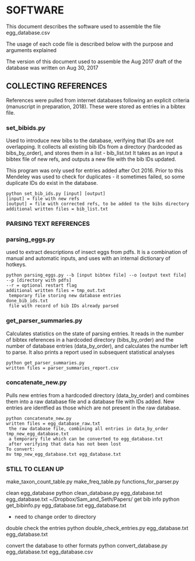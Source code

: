 # SOFTWARE

This document describes the software used to assemble the 
file egg_database.csv

The usage of each code file is described below with
the purpose and arguments explained

The version of this document used to assemble the Aug 2017
draft of the database was written on Aug 30, 2017

## COLLECTING REFERENCES

References were pulled from internet databases following an
explicit criteria (manuscript in preparation, 2018). These 
were stored as entries in a bibtex file.

### set_bibids.py ###

Used to introduce new bibs to the database, verifying that IDs 
are not overlapping.
It collects all existing bib IDs from a directory 
(hardcoded as bibs_by_order), and stores them
in a list - bib_list.txt
It takes as an input a bibtex file of new refs, and outputs
a new file with the bib IDs updated.

This program was only used for entries added after Oct 2016.
Prior to this Mendeley was used to check for duplicates - 
it sometimes failed, so some duplicate IDs do exist in the database.

```
python set_bib_ids.py [input] [output]
[input] = file with new refs
[output] = file with corrected refs, to be added to the bibs directory
additional written files = bib_list.txt   
```

### PARSING TEXT REFERENCES ###

### parsing_eggs.py ###
 used to extract descriptions 
of insect eggs from pdfs.
It is a combination of manual and automatic inputs, and 
uses with an internal dictionary of hotkeys.

```
python parsing_eggs.py --b [input bibtex file] --o [output text file] --p [directory with pdfs]
--r = optional restart flag
additional written files = tmp_out.txt
 temporary file storing new database entries
done_bib_ids.txt
 file with record of bib IDs already parsed
```

### get_parser_summaries.py ###
Calculates statistics on the state of parsing entries. It reads in the number
of bibtex references in a hardcoded directory (bibs_by_order)
and the number of database entries (data_by_order),
and calculates the number left to parse.
It also prints a report used in subsequent statistical analyses

```
python get_parser_summaries.py
written files = parser_summaries_report.csv
```


### concatenate_new.py ###
Pulls new entries from a hardcoded directory (data_by_order) 
and combines them into a raw database file and a database 
file with IDs added. New entries are identfied as those which 
are not present in the raw database.

```
python concatenate_new.py
written files = egg_database_raw.txt
 the raw database file, combining all entries in data_by_order
tmp_new_egg_database.txt
 a temporary file which can be converted to egg_database.txt
 after verifying that data has not been lost
To convert:
mv tmp_new_egg_database.txt egg_database.txt
```

### STILL TO CLEAN UP ###

make_taxon_count_table.py
make_freq_table.py
functions_for_parser.py

clean egg_database
python clean_database.py egg_database.txt egg_database.txt ~/Dropbox/Sam_and_Seth/Papers/
get bib info
python get_bibinfo.py egg_database.txt egg_database.txt
- need to change order to directory

double check the entries
python double_check_entries.py egg_database.txt egg_database.txt

convert the database to other formats
python convert_database.py egg_database.txt egg_database.csv
